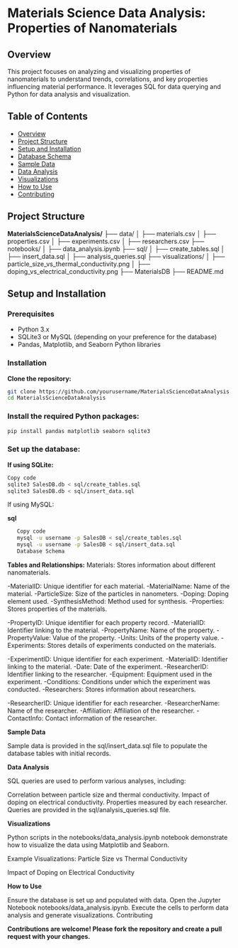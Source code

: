 # **Materials Science Data Analysis: Properties of Nanomaterials**

## **Overview**

This project focuses on analyzing and visualizing properties of nanomaterials to understand trends, correlations, and key properties influencing material performance. It leverages SQL for data querying and Python for data analysis and visualization.

## **Table of Contents**

- [Overview](#overview)
- [Project Structure](#project-structure)
- [Setup and Installation](#setup-and-installation)
- [Database Schema](#database-schema)
- [Sample Data](#sample-data)
- [Data Analysis](#data-analysis)
- [Visualizations](#visualizations)
- [How to Use](#how-to-use)
- [Contributing](#contributing)

## **Project Structure**


**MaterialsScienceDataAnalysis/** 
├── data/ 
│   ├── materials.csv
│   ├── properties.csv
│   ├── experiments.csv
│   ├── researchers.csv
├── notebooks/
│   ├── data_analysis.ipynb
├── sql/
│   ├── create_tables.sql
│   ├── insert_data.sql
│   ├── analysis_queries.sql
├── visualizations/
│   ├── particle_size_vs_thermal_conductivity.png
│   ├── doping_vs_electrical_conductivity.png
├── MaterialsDB
├── README.md



## **Setup and Installation**

### **Prerequisites**

- Python 3.x
- SQLite3 or MySQL (depending on your preference for the database)
- Pandas, Matplotlib, and Seaborn Python libraries

### **Installation**


 **Clone the repository:**

   ```bash
   git clone https://github.com/yourusername/MaterialsScienceDataAnalysis.git
   cd MaterialsScienceDataAnalysis
```

### **Install the required Python packages:**

```bash
pip install pandas matplotlib seaborn sqlite3

```

### **Set up the database:**

**If using SQLite:**

```bash
Copy code
sqlite3 SalesDB.db < sql/create_tables.sql
sqlite3 SalesDB.db < sql/insert_data.sql
```

If using MySQL:

**sql**
``` bash
   Copy code
   mysql -u username -p SalesDB < sql/create_tables.sql
   mysql -u username -p SalesDB < sql/insert_data.sql
   Database Schema
```


 **Tables and Relationships:**
Materials: Stores information about different nanomaterials.

-MaterialID: Unique identifier for each material.
-MaterialName: Name of the material.
-ParticleSize: Size of the particles in nanometers.
-Doping: Doping element used.
-SynthesisMethod: Method used for synthesis.
-Properties: Stores properties of the materials.

-PropertyID: Unique identifier for each property record.
-MaterialID: Identifier linking to the material.
-PropertyName: Name of the property.
-PropertyValue: Value of the property.
-Units: Units of the property value.
-Experiments: Stores details of experiments conducted on the materials.

-ExperimentID: Unique identifier for each experiment.
-MaterialID: Identifier linking to the material.
-Date: Date of the experiment.
-ResearcherID: Identifier linking to the researcher.
-Equipment: Equipment used in the experiment.
-Conditions: Conditions under which the experiment was conducted.
-Researchers: Stores information about researchers.

-ResearcherID: Unique identifier for each researcher.
-ResearcherName: Name of the researcher.
-Affiliation: Affiliation of the researcher.
-ContactInfo: Contact information of the researcher.

**Sample Data**

Sample data is provided in the sql/insert_data.sql file to populate the database tables with initial records.

**Data Analysis**

SQL queries are used to perform various analyses, including:

Correlation between particle size and thermal conductivity.
Impact of doping on electrical conductivity.
Properties measured by each researcher.
Queries are provided in the sql/analysis_queries.sql file.


**Visualizations**

Python scripts in the notebooks/data_analysis.ipynb notebook demonstrate how to visualize the data using Matplotlib and Seaborn.

Example Visualizations:
Particle Size vs Thermal Conductivity

Impact of Doping on Electrical Conductivity

**How to Use**

Ensure the database is set up and populated with data.
Open the Jupyter Notebook notebooks/data_analysis.ipynb.
Execute the cells to perform data analysis and generate visualizations.
Contributing

**Contributions are welcome! Please fork the repository and create a pull request with your changes.**









